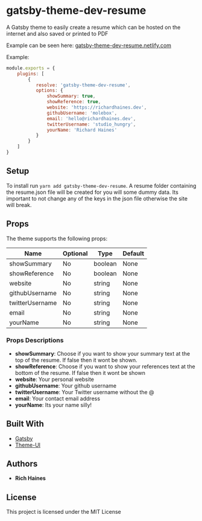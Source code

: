 # gatsby-theme-dev-resume

A Gatsby theme to easily create a resume which can be hosted on the internet and also saved or printed to PDF

Example can be seen here: [gatsby-theme-dev-resume.netlify.com](https://gatsby-theme-dev-resume.netlify.com)

Example: 

```js
module.exports = {
    plugins: [
        {
           resolve: 'gatsby-theme-dev-resume',
           options: {
               showSummary: true,
               showReference: true,
               website: 'https://richardhaines.dev',
               githubUsername: 'molebox',
               email: 'hello@richardhaines.dev',
               twitterUsername: 'studio_hungry',
               yourName: 'Richard Haines'
           }
        }
    ]
}
```

## Setup

To install run `yarn add gatsby-theme-dev-resume`. A resume folder containing the resume.json file will be created for you will some dummy data. Its important to not change any of the keys in the json file otherwise the site will break.

## Props

The theme supports the following props: 

| Name                         | Optional   | Type    | Default       |
|------------------------------|------------|---------|---------------|
| showSummary                  |   No       | boolean | None          |
| showReference                |   No       | boolean | None          |
| website                      |   No       | string  | None          |
| githubUsername               |   No       | string  | None          |
| twitterUsername              |   No       | string  | None          |
| email                        |   No       | string  | None          |
| yourName                     |   No       | string  | None          |


### Props Descriptions

- **showSummary**: Choose if you want to show your summary text at the top of the resume. If false then it wont be shown.
- **showReference**: Choose if you want to show your references text at the bottom of the resume. If false then it wont be shown
- **website**: Your personal website
- **githubUsername**: Your github username
- **twitterUsername**: Your Twitter username without the @
- **email**: Your contact email address
- **yourName**: Its your name silly!

## Built With

- [Gatsby](https://www.gatsbyjs.org/)
- [Theme-UI](https://theme-ui.com/)

## Authors

- **Rich Haines**

## License

This project is licensed under the MIT License